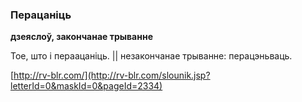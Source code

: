 ### Перацаніць
**дзеяслоў, закончанае трыванне**

Тое, што і пераацаніць. || незакончанае трыванне: перацэньваць.

<a rel="author">[http://rv-blr.com/](http://rv-blr.com/slounik.jsp?letterId=0&maskId=0&pageId=2334)</a>
